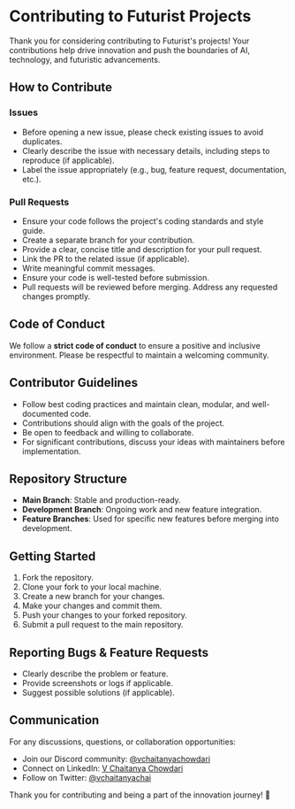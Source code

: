 # Contributing to Futurist Projects

Thank you for considering contributing to Futurist's projects! Your contributions help drive innovation and push the boundaries of AI, technology, and futuristic advancements.

## How to Contribute

### Issues
- Before opening a new issue, please check existing issues to avoid duplicates.
- Clearly describe the issue with necessary details, including steps to reproduce (if applicable).
- Label the issue appropriately (e.g., bug, feature request, documentation, etc.).

### Pull Requests
- Ensure your code follows the project's coding standards and style guide.
- Create a separate branch for your contribution.
- Provide a clear, concise title and description for your pull request.
- Link the PR to the related issue (if applicable).
- Write meaningful commit messages.
- Ensure your code is well-tested before submission.
- Pull requests will be reviewed before merging. Address any requested changes promptly.

## Code of Conduct
We follow a **strict code of conduct** to ensure a positive and inclusive environment. Please be respectful to maintain a welcoming community.

## Contributor Guidelines
- Follow best coding practices and maintain clean, modular, and well-documented code.
- Contributions should align with the goals of the project.
- Be open to feedback and willing to collaborate.
- For significant contributions, discuss your ideas with maintainers before implementation.

## Repository Structure
- **Main Branch**: Stable and production-ready.
- **Development Branch**: Ongoing work and new feature integration.
- **Feature Branches**: Used for specific new features before merging into development.

## Getting Started
1. Fork the repository.
2. Clone your fork to your local machine.
3. Create a new branch for your changes.
4. Make your changes and commit them.
5. Push your changes to your forked repository.
6. Submit a pull request to the main repository.

## Reporting Bugs & Feature Requests
- Clearly describe the problem or feature.
- Provide screenshots or logs if applicable.
- Suggest possible solutions (if applicable).

## Communication
For any discussions, questions, or collaboration opportunities:
- Join our Discord community: [@vchaitanyachowdari](https://discord.com/channels/@vchaitanyachowdari)
- Connect on LinkedIn: [V Chaitanya Chowdari](https://www.linkedin.com/in/v-chaitanya-chowdari-bb3733202)
- Follow on Twitter: [@vchaitanyachai](https://x.com/vchaitanyachai?s=11)

Thank you for contributing and being a part of the innovation journey! 🚀

